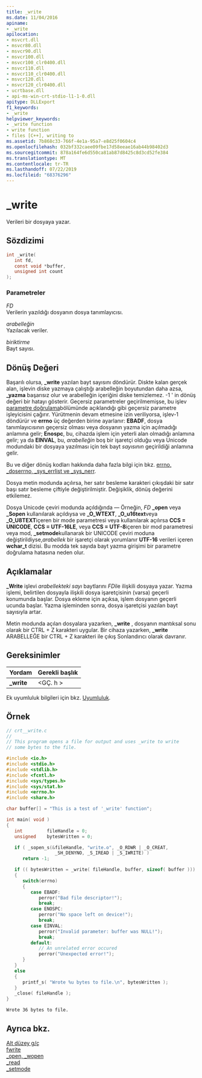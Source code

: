 ```yaml
---
title: _write
ms.date: 11/04/2016
apiname:
- _write
apilocation:
- msvcrt.dll
- msvcr80.dll
- msvcr90.dll
- msvcr100.dll
- msvcr100_clr0400.dll
- msvcr110.dll
- msvcr110_clr0400.dll
- msvcr120.dll
- msvcr120_clr0400.dll
- ucrtbase.dll
- api-ms-win-crt-stdio-l1-1-0.dll
apitype: DLLExport
f1_keywords:
- _write
helpviewer_keywords:
- _write function
- write function
- files [C++], writing to
ms.assetid: 7b868c33-766f-4e1a-95a7-e8d25f0604c4
ms.openlocfilehash: 032bf332caee09fbe17d58eeae16ab44b98402d3
ms.sourcegitcommit: 878a164fe6d550ca81ab87d8425c8d3cd52fe384
ms.translationtype: MT
ms.contentlocale: tr-TR
ms.lasthandoff: 07/22/2019
ms.locfileid: "68376296"
---
```

# <a name="write"></a>_write

Verileri bir dosyaya yazar.

## <a name="syntax"></a>Sözdizimi

```C
int _write(
   int fd,
   const void *buffer,
   unsigned int count
);
```

### <a name="parameters"></a>Parametreler

*FD*<br/>
Verilerin yazıldığı dosyanın dosya tanımlayıcısı.

*arabelleğin*<br/>
Yazılacak veriler.

*biriktirme*<br/>
Bayt sayısı.

## <a name="return-value"></a>Dönüş Değeri

Başarılı olursa, **_write** yazılan bayt sayısını döndürür. Diskte kalan gerçek alan, işlevin diske yazmaya çalıştığı arabelleğin boyutundan daha azsa, **_yazma** başarısız olur ve arabelleğin içeriğini diske temizlemez. -1 ' in dönüş değeri bir hatayı gösterir. Geçersiz parametreler geçirilmemişse, bu işlev [parametre doğrulama](../../c-runtime-library/parameter-validation.md)bölümünde açıklandığı gibi geçersiz parametre işleyicisini çağırır. Yürütmenin devam etmesine izin veriliyorsa, işlev-1 döndürür ve **errno** üç değerden birine ayarlanır: **EBADF**, dosya tanımlayıcısının geçersiz olması veya dosyanın yazma için açılmadığı anlamına gelir; **Enospc**, bu, cihazda işlem için yeterli alan olmadığı anlamına gelir; ya da **EINVAL**, bu, *arabelleğin* boş bir işaretçi olduğu veya Unicode modundaki bir dosyaya yazılması için tek bayt *sayısının* geçirildiği anlamına gelir.

Bu ve diğer dönüş kodları hakkında daha fazla bilgi için bkz. [errno, _doserrno, _sys_errlist ve _sys_nerr](../../c-runtime-library/errno-doserrno-sys-errlist-and-sys-nerr.md).

Dosya metin modunda açılırsa, her satır besleme karakteri çıkışdaki bir satır başı satır besleme çiftiyle değiştirilmiştir. Değişiklik, dönüş değerini etkilemez.

Dosya Unicode çeviri modunda açıldığında — Örneğin, *FD* **_open** veya **_Sopen** kullanılarak açıldıysa ve **_O_WTEXT**, **_O_u16text**veya **_O_U8TEXT**içeren bir mode parametresi veya kullanılarak açılırsa  **CCS = UNICODE**, **CCS = UTF-16LE**, veya **CCS = UTF-8**içeren bir mod parametresi veya mod, **_setmode**kullanarak bir UNICODE çeviri moduna değiştirildiyse,*arabellek* bir işaretçi olarak yorumlanır **UTF-16** verileri içeren **wchar_t** dizisi. Bu modda tek sayıda bayt yazma girişimi bir parametre doğrulama hatasına neden olur.

## <a name="remarks"></a>Açıklamalar

**_Write** işlevi *arabellekteki* *sayı* baytlarını *FD*ile ilişkili dosyaya yazar. Yazma işlemi, belirtilen dosyayla ilişkili dosya işaretçisinin (varsa) geçerli konumunda başlar. Dosya ekleme için açıksa, işlem dosyanın geçerli ucunda başlar. Yazma işleminden sonra, dosya işaretçisi yazılan bayt sayısıyla artar.

Metin modunda açılan dosyalara yazarken, **_write** , dosyanın mantıksal sonu olarak bir CTRL + Z karakteri uygular. Bir cihaza yazarken, **_write** ARABELLEĞE bir CTRL + Z karakteri ile çıkış Sonlandırıcı olarak davranır.

## <a name="requirements"></a>Gereksinimler

|Yordam|Gerekli başlık|
|-------------|---------------------|
|**_write**|\<GÇ. h >|

Ek uyumluluk bilgileri için bkz. [Uyumluluk](../../c-runtime-library/compatibility.md).

## <a name="example"></a>Örnek

```C
// crt__write.c
//
// This program opens a file for output and uses _write to write
// some bytes to the file.

#include <io.h>
#include <stdio.h>
#include <stdlib.h>
#include <fcntl.h>
#include <sys/types.h>
#include <sys/stat.h>
#include <errno.h>
#include <share.h>

char buffer[] = "This is a test of '_write' function";

int main( void )
{
   int         fileHandle = 0;
   unsigned    bytesWritten = 0;

   if ( _sopen_s(&fileHandle, "write.o", _O_RDWR | _O_CREAT,
                  _SH_DENYNO, _S_IREAD | _S_IWRITE) )
      return -1;

   if (( bytesWritten = _write( fileHandle, buffer, sizeof( buffer ))) == -1 )
   {
      switch(errno)
      {
         case EBADF:
            perror("Bad file descriptor!");
            break;
         case ENOSPC:
            perror("No space left on device!");
            break;
         case EINVAL:
            perror("Invalid parameter: buffer was NULL!");
            break;
         default:
            // An unrelated error occured
            perror("Unexpected error!");
      }
   }
   else
   {
      printf_s( "Wrote %u bytes to file.\n", bytesWritten );
   }
   _close( fileHandle );
}
```

```Output
Wrote 36 bytes to file.
```

## <a name="see-also"></a>Ayrıca bkz.

[Alt düzey g/ç](../../c-runtime-library/low-level-i-o.md)<br/>
[fwrite](fwrite.md)<br/>
[_open, _wopen](open-wopen.md)<br/>
[_read](read.md)<br/>
[_setmode](setmode.md)<br/>
